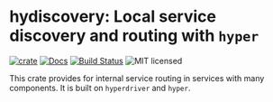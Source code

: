 # hydiscovery: Local service discovery and routing with `hyper`

[![crate][crate-image]][crate-link]
[![Docs][docs-image]][docs-link]
[![Build Status][build-image]][build-link]
![MIT licensed][license-image]

This crate provides for internal service routing in services with many components. It is built on `hyperdriver` and `hyper`.

[crate-image]: https://buildstats.info/crate/hydiscovery
[crate-link]: https://crates.io/crates/hydiscovery
[docs-image]: https://docs.rs/hydiscovery/badge.svg
[docs-link]: https://docs.rs/hydiscovery/
[build-image]: https://github.com/alexrudy/hydiscovery/actions/workflows/ci.yml/badge.svg
[build-link]: https://github.com/alexrudy/hydiscovery/actions/workflows/ci.yml
[license-image]: https://img.shields.io/badge/license-MIT-blue.svg

